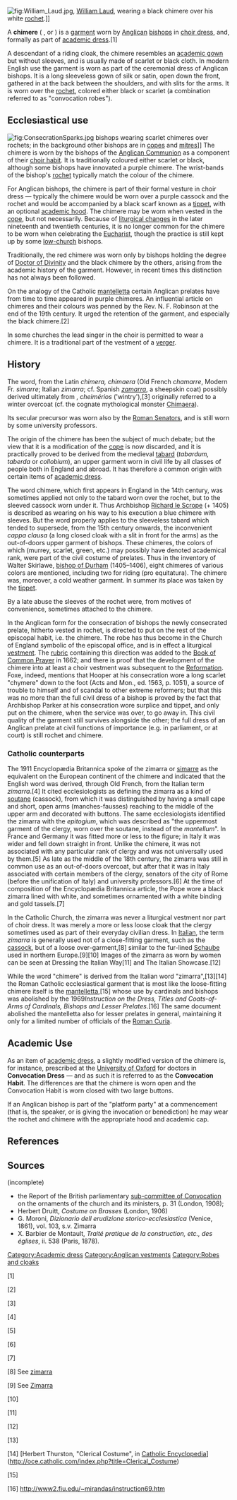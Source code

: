 ![](William_Laud.jpg "fig:William_Laud.jpg"), [William
Laud](William_Laud "wikilink"), wearing a black chimere over his white
[rochet](rochet "wikilink").\]\]

A **chimere** ( , or ) is a [garment](garment "wikilink") worn by
[Anglican](Anglican "wikilink") [bishops](bishop "wikilink") in [choir
dress](choir_dress "wikilink"), and, formally as part of [academic
dress](academic_dress "wikilink").[1]

A descendant of a riding cloak, the chimere resembles an [academic
gown](academic_dress "wikilink") but without sleeves, and is usually
made of scarlet or black cloth. In modern English use the garment is
worn as part of the ceremonial dress of Anglican bishops. It is a long
sleeveless gown of silk or satin, open down the front, gathered in at
the back between the shoulders, and with slits for the arms. It is worn
over the [rochet](rochet "wikilink"), colored either black or scarlet (a
combination referred to as "convocation robes").

## Ecclesiastical use

![](ConsecrationSparks.jpg "fig:ConsecrationSparks.jpg") bishops wearing
scarlet chimeres over rochets; in the background other bishops are in
[copes](cope "wikilink") and [mitres](mitre "wikilink")\]\] The chimere
is worn by the bishops of the [Anglican
Communion](Anglican_Communion "wikilink") as a component of their [choir
habit](choir_habit "wikilink"). It is traditionally coloured either
scarlet or black, although some bishops have innovated a purple chimere.
The wrist-bands of the bishop's [rochet](rochet "wikilink") typically
match the colour of the chimere.

For Anglican bishops, the chimere is part of their formal vesture in
choir dress — typically the chimere would be worn over a purple cassock
and the rochet and would be accompanied by a black scarf known as a
[tippet](tippet "wikilink"), with an optional [academic
hood](academic_regalia "wikilink"). The chimere may be worn when vested
in the [cope](cope "wikilink"), but not necessarily. Because of
[liturgical changes](Oxford_Movement "wikilink") in the later nineteenth
and twentieth centuries, it is no longer common for the chimere to be
worn when celebrating the [Eucharist](Eucharist "wikilink"), though the
practice is still kept up by some [low-church](low_church "wikilink")
bishops.

Traditionally, the red chimere was worn only by bishops holding the
degree of [Doctor of Divinity](Doctor_of_Divinity "wikilink") and the
black chimere by the others, arising from the academic history of the
garment. However, in recent times this distinction has not always been
followed.

On the analogy of the Catholic [mantelletta](mantelletta "wikilink")
certain Anglican prelates have from time to time appeared in purple
chimeres. An influential article on chimeres and their colours was
penned by the Rev. N. F. Robinson at the end of the 19th century. It
urged the retention of the garment, and especially the black chimere.[2]

In some churches the lead singer in the choir is permitted to wear a
chimere. It is a traditional part of the vestment of a
[verger](verger "wikilink").

## History

The word, from the Latin *chimera, chimaera* (Old French *chamarre*,
Modern Fr. *simarre*; Italian *zimarra*; cf. Spanish
*[zamarra](Zamarra_(coat) "wikilink")*, a sheepskin coat) possibly
derived ultimately from , *cheimérios* ('wintry'),[3] originally
referred to a winter overcoat (cf. the cognate mythological monster
[Chimaera](Chimera_(mythology) "wikilink")).

Its secular precursor was worn also by the [Roman
Senators](Roman_Senate "wikilink"), and is still worn by some university
professors.

The origin of the chimere has been the subject of much debate; but the
view that it is a modification of the [cope](cope "wikilink") is now
discarded, and it is practically proved to be derived from the medieval
[tabard](tabard "wikilink") (*tabardum, taberda* or *collobium*), an
upper garment worn in civil life by all classes of people both in
England and abroad. It has therefore a common origin with certain items
of [academic dress](academic_dress "wikilink").

The word chimere, which first appears in England in the 14th century,
was sometimes applied not only to the tabard worn over the rochet, but
to the sleeved cassock worn under it. Thus Archbishop [Richard le
Scrope](Richard_Scrope_(cleric) "wikilink") (+ 1405) is described as
wearing on his way to his execution a blue chimere with sleeves. But the
word properly applies to the sleeveless tabard which tended to
supersede, from the 15th century onwards, the inconvenient *cappa
clausa* (a long closed cloak with a slit in front for the arms) as the
out-of-doors upper garment of bishops. These chimeres, the colors of
which (murrey, scarlet, green, etc.) may possibly have denoted
academical rank, were part of the civil costume of prelates. Thus in the
inventory of Walter Skirlawe, [bishop of
Durham](bishop_of_Durham "wikilink") (1405–1406), eight chimeres of
various colors are mentioned, including two for riding (pro equitatura).
The chimere was, moreover, a cold weather garment. In summer its place
was taken by the [tippet](tippet "wikilink").

By a late abuse the sleeves of the rochet were, from motives of
convenience, sometimes attached to the chimere.

In the Anglican form for the consecration of bishops the newly
consecrated prelate, hitherto vested in rochet, is directed to put on
the rest of the episcopal habit, i.e. the chimere. The robe has thus
become in the Church of England symbolic of the episcopal office, and is
in effect a liturgical [vestment](vestment "wikilink"). The
[rubric](rubric "wikilink") containing this direction was added to the
[Book of Common Prayer](Book_of_Common_Prayer "wikilink") in 1662; and
there is proof that the development of the chimere into at least a choir
vestment was subsequent to the
[Reformation](English_Reformation "wikilink"). Foxe, indeed, mentions
that Hooper at his consecration wore a long scarlet "chymere" down to
the foot (Acts and Mon., ed. 1563, p. 1051), a source of trouble to
himself and of scandal to other extreme reformers; but that this was no
more than the full civil dress of a bishop is proved by the fact that
Archbishop Parker at his consecration wore surplice and tippet, and only
put on the chimere, when the service was over, to go away in. This civil
quality of the garment still survives alongside the other; the full
dress of an Anglican prelate at civil functions of importance (e.g. in
parliament, or at court) is still rochet and chimere.

### Catholic counterparts

The 1911 Encyclopædia Britannica spoke of the zimarra or
[simarre](simar "wikilink") as the equivalent on the European continent
of the chimere and indicated that the English word was derived, through
Old French, from the Italian term *zimarra*.[4] It cited ecclesiologists
as defining the zimarra as a kind of [soutane](soutane "wikilink")
(cassock), from which it was distinguished by having a small cape and
short, open arms (manches-fausses) reaching to the middle of the upper
arm and decorated with buttons. The same ecclesiologists identified the
zimarra with the *epitogium*, which was described as "the uppermost
garment of the clergy, worn over the soutane, instead of the
*mantellum*". In France and Germany it was fitted more or less to the
figure; in Italy it was wider and fell down straight in front. Unlike
the chimere, it was not associated with any particular rank of clergy
and was not universally used by them.[5] As late as the middle of the
18th century, the zimarra was still in common use as an out-of-doors
overcoat, but after that it was in Italy associated with certain members
of the clergy, senators of the city of Rome (before the unification of
Italy) and university professors.[6] At the time of composition of the
Encyclopædia Britannica article, the Pope wore a black zimarra lined
with white, and sometimes ornamented with a white binding and gold
tassels.[7]

In the Catholic Church, the zimarra was never a liturgical vestment nor
part of choir dress. It was merely a more or less loose cloak that the
clergy sometimes used as part of their everyday civilian dress. In
[Italian](Italian_language "wikilink"), the term *zimarra* is generally
used not of a close-fitting garment, such as the
[cassock](cassock "wikilink"), but of a loose over-garment,[8] similar
to the fur-lined [Schaube](:de:Schaube "wikilink") used in northern
Europe.[9][10] Images of the zimarra as worn by women can be seen at
Dressing the Italian Way[11] and The Italian Showcase.[12]

While the word "chimere" is derived from the Italian word
"zimarra",[13][14] the Roman Catholic ecclesiastical garment that is
most like the loose-fitting chimere itself is the
[mantelletta](mantelletta "wikilink"),[15] whose use by cardinals and
bishops was abolished by the 1969*Instruction on the Dress, Titles and
Coats-of-Arms of Cardinals, Bishops and Lesser Prelates*.[16] The same
document abolished the mantelletta also for lesser prelates in general,
maintaining it only for a limited number of officials of the [Roman
Curia](Roman_Curia "wikilink").

## Academic Use

As an item of [academic dress](academic_dress "wikilink"), a slightly
modified version of the chimere is, for instance, prescribed at the
[University of Oxford](Oxford_University "wikilink") for doctors in
**Convocation Dress** — and as such it is referred to as the
**Convocation Habit**. The differences are that the chimere is worn open
and the Convocation Habit is worn closed with two large buttons.

If an Anglican bishop is part of the "platform party" at a commencement
(that is, the speaker, or is giving the invocation or benediction) he
may wear the rochet and chimere with the appropriate hood and academic
cap.

## References

## Sources

(incomplete)

-   the Report of the British parliamentary [sub-committee of
    Convocation](sub-committee_of_Convocation "wikilink") on the
    ornaments of the church and its ministers, p. 31 (London, 1908);
-   Herbert Druitt, *Costume on Brasses* (London, 1906)
-   G. Moroni, *Dizionario dell erudizione storico-ecclesiastica*
    (Venice, 1861), vol. 103, s.v. Zimarra
-   X. Barbier de Montault, *Traité pratique de la construction, etc.,
    des églises*, ii. 538 (Paris, 1878).

[Category:Academic dress](Category:Academic_dress "wikilink")
[Category:Anglican vestments](Category:Anglican_vestments "wikilink")
[Category:Robes and cloaks](Category:Robes_and_cloaks "wikilink")

[1]

[2]

[3]

[4]

[5]

[6]

[7]

[8] See [zimarra](:it:Zimarra "wikilink")

[9] See [Zimarra](:de:Zimarra "wikilink")

[10]

[11]

[12]

[13]

[14] [Herbert Thurston, "Clerical Costume", in [Catholic
Encyclopedia](Catholic_Encyclopedia "wikilink")](http://oce.catholic.com/index.php?title=Clerical_Costume)

[15]

[16] <http://www2.fiu.edu/~mirandas/instruction69.htm>